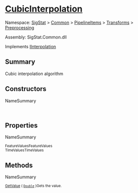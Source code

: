 # [CubicInterpolation](./CubicInterpolation.md)

Namespace: [SigStat]() > [Common](./../../../README.md) > [PipelineItems]() > [Transforms]() > [Preprocessing](./README.md)

Assembly: SigStat.Common.dll

Implements [IInterpolation](./IInterpolation.md)

## Summary
Cubic interpolation algorithm

## Constructors

NameSummary

<sub></sub><sub></sub><br>


## Properties

NameSummary

<sub>FeatureValues</sub><sub>FeatureValues</sub><br>
<sub>TimeValues</sub><sub>TimeValues</sub><br>


## Methods

NameSummary

<sub>[GetValue](./Methods/CubicInterpolation-100663727.md) ( [`Double`](https://docs.microsoft.com/en-us/dotnet/api/System.Double) )</sub><sub>Gets the value.</sub><br>


